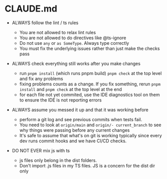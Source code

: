 # CLAUDE.md

- ALWAYS follow the lint / ts rules
  - You are not allowed to relax lint rules
  - You are not allowed to do directives like @ts-ignore
  - Do not use `any` or `as SomeType`. Always type correctly
  - You must fix the underlying issues rather than just make the checks pass

- ALWAYS check everything still works after you make changes
  - run `pnpm install` (which runs pnpm build) `pnpm check` at the top level and fix any problems
  - fixing problems counts as a change. If you fix something, rerun `pnpm install` and `pnpm check` at the top level at the end
  - for each file not yet commited, use the IDE diagnostics tool on them to ensure the IDE is not reporting errors

- ALWAYS assume you messed it up and that it was working before
  - perform a git log and see previous commits when tests fail.
  - You need to look at `origin/main` and `origin/- current_branch` to see why things were passing before any current changes
  - It's safe to assume that what's on git is working typically since every dev runs commit hooks and we have CI/CD checks.

- DO NOT EVER mix js with ts
  - js files only belong in the dist folders.
  - Don't import .js files in my TS files. JS is a concern for the dist dir only
